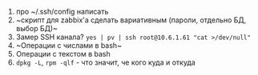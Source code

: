 1. про ~/.ssh/config написать
2. ~скрипт для zabbix'а сделать вариативным (пароли, отдельно БД, выбор БД)~
3. Замер SSH канала? `yes | pv | ssh root@10.6.1.61 "cat >/dev/null"`
4. ~Операции с числами в bash~
5. Операции с текстом в bash 
6. `dpkg -L`, `rpm -qlf` - что значит, че кого куда и откуда
